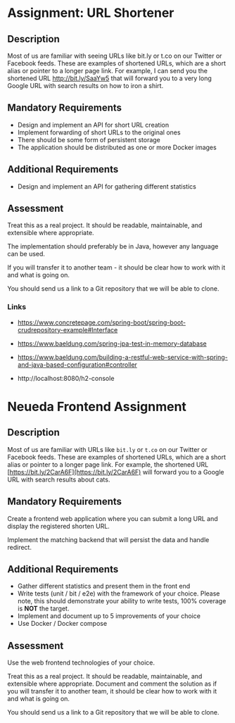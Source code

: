 # Assignment: URL Shortener

## Description

Most of us are familiar with seeing URLs like bit.ly or t.co on our Twitter or Facebook feeds. These are examples of shortened URLs, which are a short alias or pointer to a longer page link. For example, I can send you the shortened URL http://bit.ly/SaaYw5 that will forward you to a very long Google URL with search results on how to iron a shirt.

## Mandatory Requirements

- Design and implement an API for short URL creation
- Implement forwarding of short URLs to the original ones
- There should be some form of persistent storage
- The application should be distributed as one or more Docker images

## Additional Requirements

- Design and implement an API for gathering different statistics

## Assessment

Treat this as a real project. It should be readable, maintainable, and extensible where appropriate.

The implementation should preferably be in Java, however any language can be used.

If you will transfer it to another team - it should be clear how to work with it and what is going on.

You should send us a link to a Git repository that we will be able to clone.


### Links

- https://www.concretepage.com/spring-boot/spring-boot-crudrepository-example#Interface
- https://www.baeldung.com/spring-jpa-test-in-memory-database
- https://www.baeldung.com/building-a-restful-web-service-with-spring-and-java-based-configuration#controller

- http://localhost:8080/h2-console



# Neueda Frontend Assignment

## Description

Most of us are familiar with URLs like `bit.ly` or `t.co` on our Twitter or Facebook feeds.
These are examples of shortened URLs, which are a short alias or pointer to a longer page link.
For example, the shortened URL [https://bit.ly/2CarA6F](https://bit.ly/2CarA6F) will forward you to a Google URL with search results about cats.

## Mandatory Requirements

Create a frontend web application where you can submit a long URL and display the registered shorten URL.

Implement the matching backend that will persist the data and handle redirect.

## Additional Requirements

- Gather different statistics and present them in the front end
- Write tests (unit / bit / e2e) with the framework of your choice.
  Please note, this should demonstrate your ability to write tests, 100% coverage is **NOT** the target.
- Implement and document up to 5 improvements of your choice
- Use Docker / Docker compose

## Assessment

Use the web frontend technologies of your choice.

Treat this as a real project.
It should be readable, maintainable, and extensible where appropriate.
Document and comment the solution as if you will transfer it to another team, it should be clear how to work with it and what is going on.

You should send us a link to a Git repository that we will be able to clone.
